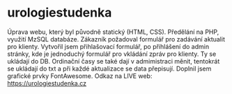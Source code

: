 # urologiestudenka

Úprava webu, který byl původně statický (HTML, CSS). 
Předělání na PHP, využití MzSQL databáze.
Zákazník požadoval formulář pro zadávání aktualit pro klienty.
Vytvořil jsem přihlašovací formulář, po přihlášení do admin stránky, kde je jednoduchý formulář pro vkládání zpráv pro klienty.
Ty se ukládají do DB. Ordinační časy se také dají v admimistraci měnit, tentokrát se ukládají do txt a při každé aktualizace se data přepisují.
Doplnil jsem grafické prvky FontAwesome.
Odkaz na LIVE web: https://urologiestudenka.cz

